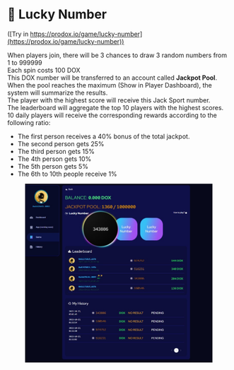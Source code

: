 # 🎲 Lucky Number

([Try in https://prodox.io/game/lucky-number](https://prodox.io/game/lucky-number))

When players join, there will be 3 chances to draw 3 random numbers from 1 to 999999\
Each spin costs 100 DOX\
This DOX number will be transferred to an account called **Jackpot Pool**.\
When the pool reaches the maximum (Show in Player Dashboard), the system will summarize the results.\
The player with the highest score will receive this Jack Sport number.\
The leaderboard will aggregate the top 10 players with the highest scores.\
10 daily players will receive the corresponding rewards according to the following ratio:

* The first person receives a 40% bonus of the total jackpot.
* The second person gets 25%
* The third person gets 15%
* The 4th person gets 10%
* The 5th person gets 5%
* The 6th to 10th people receive 1%

<figure><img src="../../../.gitbook/assets/image (2).png" alt=""><figcaption></figcaption></figure>
